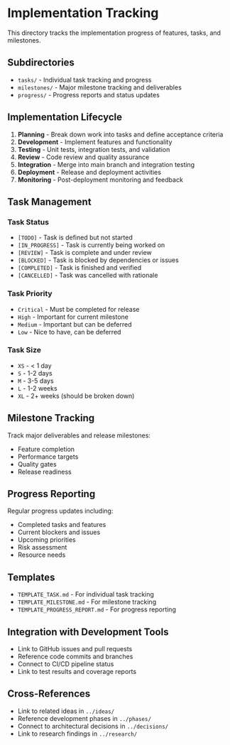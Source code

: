 # Implementation Tracking

This directory tracks the implementation progress of features, tasks, and milestones.

## Subdirectories

- `tasks/` - Individual task tracking and progress
- `milestones/` - Major milestone tracking and deliverables
- `progress/` - Progress reports and status updates

## Implementation Lifecycle

1. **Planning** - Break down work into tasks and define acceptance criteria
2. **Development** - Implement features and functionality
3. **Testing** - Unit tests, integration tests, and validation
4. **Review** - Code review and quality assurance
5. **Integration** - Merge into main branch and integration testing
6. **Deployment** - Release and deployment activities
7. **Monitoring** - Post-deployment monitoring and feedback

## Task Management

### Task Status
- `[TODO]` - Task is defined but not started
- `[IN_PROGRESS]` - Task is currently being worked on
- `[REVIEW]` - Task is complete and under review
- `[BLOCKED]` - Task is blocked by dependencies or issues
- `[COMPLETED]` - Task is finished and verified
- `[CANCELLED]` - Task was cancelled with rationale

### Task Priority
- `Critical` - Must be completed for release
- `High` - Important for current milestone
- `Medium` - Important but can be deferred
- `Low` - Nice to have, can be deferred

### Task Size
- `XS` - < 1 day
- `S` - 1-2 days
- `M` - 3-5 days
- `L` - 1-2 weeks
- `XL` - 2+ weeks (should be broken down)

## Milestone Tracking

Track major deliverables and release milestones:
- Feature completion
- Performance targets
- Quality gates
- Release readiness

## Progress Reporting

Regular progress updates including:
- Completed tasks and features
- Current blockers and issues
- Upcoming priorities
- Risk assessment
- Resource needs

## Templates

- `TEMPLATE_TASK.md` - For individual task tracking
- `TEMPLATE_MILESTONE.md` - For milestone tracking
- `TEMPLATE_PROGRESS_REPORT.md` - For progress reporting

## Integration with Development Tools

- Link to GitHub issues and pull requests
- Reference code commits and branches
- Connect to CI/CD pipeline status
- Link to test results and coverage reports

## Cross-References

- Link to related ideas in `../ideas/`
- Reference development phases in `../phases/`
- Connect to architectural decisions in `../decisions/`
- Link to research findings in `../research/`
